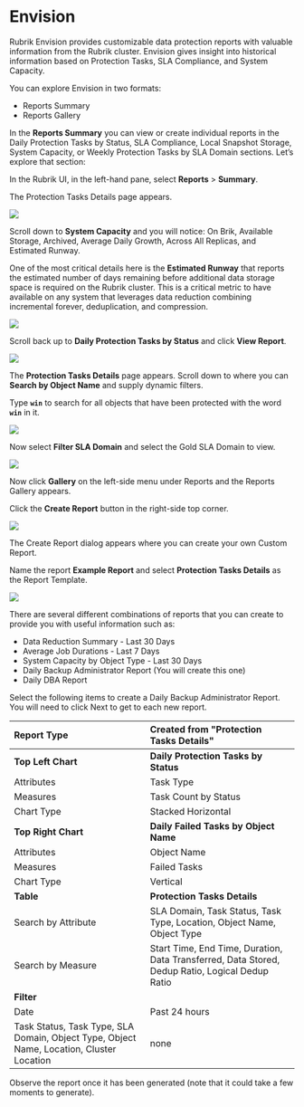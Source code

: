 # Envision

Rubrik Envision provides customizable data protection reports with valuable information from the Rubrik cluster. Envision gives insight into historical information based on Protection Tasks, SLA Compliance, and System Capacity.

You can explore Envision in two formats:

* Reports Summary
* Reports Gallery

In the **Reports Summary** you can view or create individual reports in the Daily Protection Tasks by Status, SLA Compliance, Local Snapshot Storage, System Capacity, or Weekly Protection Tasks by SLA Domain sections. Let’s explore that section:

In the Rubrik UI, in the left-hand pane, select **Reports** &gt; **Summary**.

The Protection Tasks Details page appears.

![](https://lh6.googleusercontent.com/8tj0tcSft-MV6LCCOjUajxJGbqqydM45ICUvRUUmjltDO8K0kgjM9wIkf6RZC9Z6NBaNu60EkwB7Zt7InzgCb5PJSCLA-EByvbXUc5w3Xuu5R58vkPhllMBOaXRE5ScA4GOhcITL)

Scroll down to **System Capacity** and you will notice: On Brik, Available Storage, Archived, Average Daily Growth, Across All Replicas, and Estimated Runway.

One of the most critical details here is the **Estimated Runway** that reports the estimated number of days remaining before additional data storage space is required on the Rubrik cluster. This is a critical metric to have available on any system that leverages data reduction combining incremental forever, deduplication, and compression.

![](https://lh3.googleusercontent.com/WYcCYnXG3hqfOhFIc797tMJb4-fNyOj7UA6KBoHsTQOHuiVkOBwIbQMdL6J75JsLAqzLIFDZNTLBtfYYxj9AYFaIp3eNFk_gz5_dbaWPoZyorwFY4iP0Ct93Gw8ZkVIbrLwGjLqi)

Scroll back up to **Daily Protection Tasks by Status** and click **View Report**.

![](https://lh5.googleusercontent.com/AAKud0pRiFx7Eujb0SzWPywYJUJSqL6umYCqCExV6QQMQXhvzi0M7cdl_SNAXiHRnTuqOdjg6b24yCt7Qczlq4OSfl6flpMFInZVScU4ZGVrVo7mDHCTnsoFThC9V98N1OvGu00l)

The **Protection Tasks Details** page appears. Scroll down to where you can **Search by Object Name** and supply dynamic filters.

Type **`win`** to search for all objects that have been protected with the word **`win`** in it.

![](https://lh6.googleusercontent.com/Dac70XG_2rqFG3Av-AAv-_uF1MWXZye41ey8hv27L4WSx5wTT_DTOEM7KE1oHTBqY6lVh0CeBsn2iZyrWkC0SKyeYoBKZDicpCrfHtHLpAcUx5IlEXp2bXHu70Xc2tOeY_G0pKet)

Now select **Filter SLA Domain** and select the Gold SLA Domain to view.

![](https://lh6.googleusercontent.com/hVhc0b_kvTsOAEiPrEtAlSVbm1_5RQxcSUAASF2I-W4YeRC9VFd9LaKEMEnMc3EOHKxKWHMJ75py2pU8Cxee_ZXf0FhH5MUcGb8RsOuA8UXa936CjGp41s8q51ZS5d3ys_ovXLC2)

Now click **Gallery** on the left-side menu under Reports and the Reports Gallery appears.

Click the **Create Report** button in the right-side top corner.

![](https://lh4.googleusercontent.com/ENmurcnUXC9Esfx0teqVRR6qPA6qbabcO-llF_YAuMUQDS95ZLmpMmXQnZfCt7ClZEeA8tJQ2exSk6Rud7S2BcUvyHu8JpOjpd61urR4Scx9imyvIwOkWlbCghisljD9ie0emeJu)

The Create Report dialog appears where you can create your own Custom Report.

Name the report **Example Report** and select **Protection Tasks Details** as the Report Template.

![](https://lh6.googleusercontent.com/st9MhJKRAybXV1OVK3KjKqEX3Nuy-rzDDZvdc9hqXVx57J87RcVA5Q9X3JjxtEsW-ILGz_UFcjYimPc08VFvnumdIlOhVDJ11aVFQwtAhmp5kHcw4YT8XLwmxAmTwjderKHJVt7H)

There are several different combinations of reports that you can create to provide you with useful information such as:

* Data Reduction Summary - Last 30 Days
* Average Job Durations - Last 7 Days
* System Capacity by Object Type - Last 30 Days
* Daily Backup Administrator Report \(You will create this one\)
* Daily DBA Report

Select the following items to create a Daily Backup Administrator Report. You will need to click Next to get to each new report.

|  **Report Type** | **Created from "Protection Tasks Details"** |
| :--- | :--- |
| **Top Left Chart** | **Daily Protection Tasks by Status** |
| Attributes | Task Type |
| Measures | Task Count by Status |
| Chart Type | Stacked Horizontal |
| **Top Right Chart** | **Daily Failed Tasks by Object Name** |
| Attributes | Object Name |
| Measures | Failed Tasks |
| Chart Type | Vertical |
| **Table** | **Protection Tasks Details** |
| Search by Attribute | SLA Domain, Task Status, Task Type, Location, Object Name, Object Type |
| Search by Measure | Start Time, End Time, Duration, Data Transferred, Data Stored, Dedup Ratio, Logical Dedup Ratio |
| **Filter** |  |
| Date | Past 24 hours |
| Task Status, Task Type, SLA Domain, Object Type, Object Name, Location, Cluster Location | none |

Observe the report once it has been generated (note that it could take a few moments to generate).